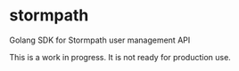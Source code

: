 stormpath
=========

Golang SDK for Stormpath user management API

This is a work in progress.  It is not ready for production use.
